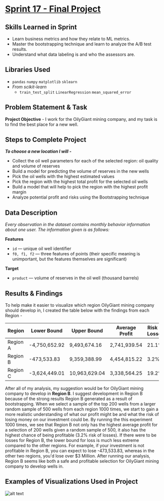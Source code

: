 # [Sprint 17 - Final Project](https://github.com/brandon-levan/TripleTen-Data-Science-Projects/blob/main/Sprint%2017%20-%20Final%20Project/Sprint_17_Project.ipynb)

## Skills Learned in Sprint 
- Learn business metrics and how they relate to ML metrics.
- Master the bootstrapping technique and learn to analyze the A/B test results.
- Understand what data labeling is and who the assessors are.

## Libraries Used
 - `pandas` `numpy` `matplotlib` `sklearn`
 - *From scikit-learn*
    - `train_test_split` `LinearRegression` `mean_squared_error`
 
## Problem Statement & Task
**Project Objective** - I work for the OilyGiant mining company, and my task is to find the best place for a new well.

## Steps to Complete Project
**_To choose a new location I will -_**

- Collect the oil well parameters for each of the selected region: oil quality and volume of reserves
- Build a model for predicting the volume of reserves in the new wells
- Pick the oil wells with the highest estimated values
- Pick the region with the highest total profit for the selected oil wells
- Build a model that will help to pick the region with the highest profit margin
- Analyze potential profit and risks using the Bootstrapping technique
   
## Data Description

*Every observation in the dataset contains monthly behavior information about one user. The information given is as follows:*

**Features**
- `id` — unique oil well identifier
- `f0, f1, f2` — three features of points (their specific meaning is unimportant, but the features themselves are significant)

**Target**
- `product` — volume of reserves in the oil well (thousand barrels)

## Results & Findings

To help make it easier to visualize which region OilyGiant mining company should develop in, I created the table below with the findings from each Region - 

| Region       | Lower Bound     | Upper Bound   | Average Profit  | Risk of Losses  |
| -----------  | ------          | ----          | ----            | ----     |
| Region A     |  -4,750,652.92  | 9,493,674.16  | 2,741,939.54   | 21.1%    |
| Region B     |  -473,533.83    | 9,359,388.99  | 4,454,815.22   | 3.2%     |
| Region C     |  -3,624,449.01  | 10,963,629.04 | 3,338,564.25   | 19.2%    |

After all of my analysis, my suggestion would be for OilyGiant mining company to develop in **Region B**. I suggest development in Region B because of the strong results Region B generated as a result of bootstrapping. When we select a sample of the top 200 wells from a larger random sample of 500 wells from each region 1000 times, we start to gain a more realistic understanding of what our profit might be and what the risk of losing money on our investment could be. By running the this experiment 1000 times, we see that Region B not only has the highest average profit for a selection of 200 wells given a random sample of 500, it also has the highest chance of being profitable (3.2% risk of losses). If there were to be losses for Region B, the lower bound for loss is much less extreme compared to the other regions. For example, if your investment is not profitable in Region B, you can expect to lose -473,533.83, whereas in the other two regions, you'd lose over $3 Million. After running our analysis, Region B seems like both a safe and profitable selection for OilyGiant mining company to develop wells in.

## Examples of Visualizations Used in Project
![alt text]()

